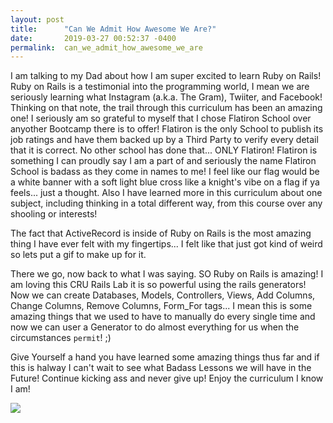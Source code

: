 ```yaml
---
layout: post
title:      "Can We Admit How Awesome We Are?"
date:       2019-03-27 00:52:37 -0400
permalink:  can_we_admit_how_awesome_we_are
---
```



[](http://www.reactiongifs.com/poppin/)

I am talking to my Dad about how I am super excited to learn Ruby on Rails! Ruby on Rails is a testimonial into the programming world, I mean we are seriously learning what Instagram (a.k.a. The Gram), Twiiter, and Facebook! Thinking on that note, the trail through this curriculum has been an amazing one! I seriously am so grateful to myself that I chose Flatiron School over anyother Bootcamp there is to offer! Flatiron is the only School to publish its job ratings and have them backed up by a Third Party to verify every detail that it is correct. No other school has done that... ONLY Flatiron! Flatiron is something I can proudly say I am a part of and seriously the name Flatiron School is badass as they come in names to me! I feel like our flag would be a white banner with a soft light blue cross like a knight's vibe on a flag if ya feels... just a thought. Also I have learned more in this curriculum about one subject, including thinking in a total different way, from this course over any shooling or interests! 

The fact that ActiveRecord is inside of Ruby on Rails is the most amazing thing I have ever felt with my fingertips... I felt like that just got kind of weird so lets put a gif to make up for it.

[](https://i.gifer.com/3T1L.gif)

There we go, now back to what I was saying. SO Ruby on Rails is amazing! I am loving this CRU Rails Lab it is so powerful using the rails generators! Now we can create Databases, Models, Controllers, Views, Add Columns, Change Columns, Remove Columns, Form_For tags... I mean this is some amazing things that we used to have to manually do every single time and now we can user a Generator to do almost everything for us when the circumstances `permit`! ;) 

Give Yourself a hand you have learned some amazing things thus far and if this is halway I can't wait to see what Badass Lessons we will have in the Future! Continue kicking ass and never give up! Enjoy the curriculum I know I am! 

![](https://gfycat.com/saltypastelauklet)
